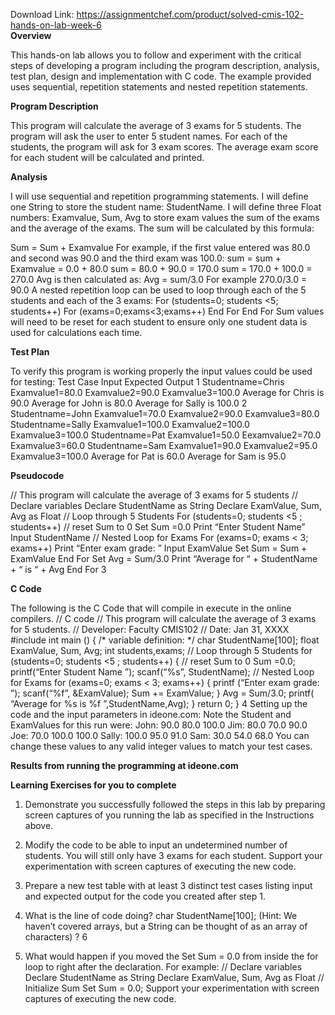 Download Link: https://assignmentchef.com/product/solved-cmis-102-hands-on-lab-week-6
<br>
<strong>Overview </strong>

This hands-on lab allows you to follow and experiment with the critical steps of developing a program including the program description, analysis, test plan, design and implementation with C code. The example provided uses sequential, repetition statements and nested repetition statements.

<strong> Program Description </strong>

This program will calculate the average of 3 exams for 5 students. The program will ask the user to enter 5 student names. For each of the students, the program will ask for 3 exam scores. The average exam score for each student will be calculated and printed.

<strong>Analysis</strong>

I will use sequential and repetition programming statements. I will define one String to store the student name: StudentName. I will define three Float numbers: Examvalue, Sum, Avg to store exam values the sum of the exams and the average of the exams. The sum will be calculated by this formula:

Sum = Sum + Examvalue For example, if the first value entered was 80.0 and second was 90.0 and the third exam was 100.0: sum = sum + Examvalue = 0.0 + 80.0 sum = 80.0 + 90.0 = 170.0 sum = 170.0 + 100.0 = 270.0 Avg is then calculated as: Avg = sum/3.0 For example 270.0/3.0 = 90.0 A nested repetition loop can be used to loop through each of the 5 students and each of the 3 exams: For (students=0; students &lt;5; students++) For (exams=0;exams&lt;3;exams++) End For End For Sum values will need to be reset for each student to ensure only one student data is used for calculations each time.

<strong>Test Plan </strong>

To verify this program is working properly the input values could be used for testing: Test Case Input Expected Output 1 Studentname=Chris Examvalue1=80.0 Examvalue2=90.0 Examvalue3=100.0 Average for Chris is 90.0 Average for John is 80.0 Average for Sally is 100.0 2 Studentname=John Examvalue1=70.0 Examvalue2=90.0 Examvalue3=80.0 Studentname=Sally Examvalue1=100.0 Examvalue2=100.0 Examvalue3=100.0 Studentname=Pat Examvalue1=50.0 Eexamvalue2=70.0 Examvalue3=60.0 Studentname=Sam Examvalue1=90.0 Examvalue2=95.0 Examvalue3=100.0 Average for Pat is 60.0 Average for Sam is 95.0

<strong>Pseudocode </strong>

// This program will calculate the average of 3 exams for 5 students // Declare variables Declare StudentName as String Declare ExamValue, Sum, Avg as Float // Loop through 5 Students For (students=0; students &lt;5 ; students++) // reset Sum to 0 Set Sum =0.0 Print “Enter Student Name” Input StudentName // Nested Loop for Exams For (exams=0; exams &lt; 3; exams++) Print “Enter exam grade: 
” Input ExamValue Set Sum = Sum + ExamValue End For Set Avg = Sum/3.0 Print “Average for “ + StudentName + “ is “ + Avg End For 3

<strong>C Code </strong>

The following is the C Code that will compile in execute in the online compilers. // C code // This program will calculate the average of 3 exams for 5 students. // Developer: Faculty CMIS102 // Date: Jan 31, XXXX #include int main () { /* variable definition: */ char StudentName[100]; float ExamValue, Sum, Avg; int students,exams; // Loop through 5 Students for (students=0; students &lt;5 ; students++) { // reset Sum to 0 Sum =0.0; printf(“Enter Student Name 
”); scanf(“%s”, StudentName); // Nested Loop for Exams for (exams=0; exams &lt; 3; exams++) { printf (“Enter exam grade: 
”); scanf(“%f”, &amp;ExamValue); Sum += ExamValue; } Avg = Sum/3.0; printf( “Average for %s is %f
”,StudentName,Avg); } return 0; } 4 Setting up the code and the input parameters in ideone.com: Note the Student and ExamValues for this run were: John: 90.0 80.0 100.0 Jim: 80.0 70.0 90.0 Joe: 70.0 100.0 100.0 Sally: 100.0 95.0 91.0 Sam: 30.0 54.0 68.0 You can change these values to any valid integer values to match your test cases.

<strong>Results from running the programming at ideone.com</strong>

<strong> Learning Exercises for you to complete</strong>

1. Demonstrate you successfully followed the steps in this lab by preparing screen captures of you running the lab as specified in the Instructions above.

2. Modify the code to be able to input an undetermined number of students. You will still only have 3 exams for each student. Support your experimentation with screen captures of executing the new code.

3. Prepare a new test table with at least 3 distinct test cases listing input and expected output for the code you created after step 1.

4. What is the line of code doing? char StudentName[100]; (Hint: We haven’t covered arrays, but a String can be thought of as an array of characters) ? 6

5. What would happen if you moved the Set Sum = 0.0 from inside the for loop to right after the declaration. For example: // Declare variables Declare StudentName as String Declare ExamValue, Sum, Avg as Float // Initialize Sum Set Sum = 0.0; Support your experimentation with screen captures of executing the new code.